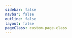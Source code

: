 ```yaml
---
sidebar: false
navbar: false
outline: false
layout: false
pageClass: custom-page-class
---
```


<script setup>
import Index from './index.vue'
</script>

<ClientOnly>
<Index />
</ClientOnly>